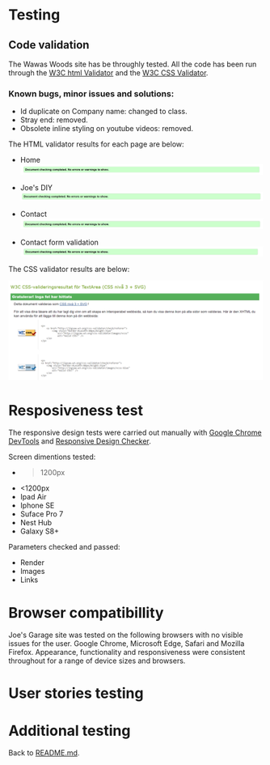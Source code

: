 # Testing

## Code validation

The Wawas Woods site has be throughly tested. All the code has been run through the [W3C html Validator](https://validator.w3.org/) and the [W3C CSS Validator](https://jigsaw.w3.org/css-validator/).

### Known bugs, minor issues and solutions:

* Id duplicate on Company name: changed to class.
* Stray end: removed.
* Obsolete inline styling on youtube videos: removed.


The HTML validator results for each page are below:

* Home
![Validatione home](./assets/readme-images/validation%20home.png)

* Joe's DIY
![Validation services](./assets/readme-images/validation%20services.png)

* Contact
![Contact validation](./assets/readme-images/Validation%20contact.png)

* Contact form validation
![Form validation](./assets/readme-images/validation%20form%20confirmation.png)

The CSS validator results are below:

![Css validation](./assets/readme-images/css%20validation.png)

# Resposiveness test
The responsive design tests were carried out manually with [Google Chrome DevTools](https://developer.chrome.com/docs/devtools/) and [Responsive Design Checker](https://responsivedesignchecker.com/).

Screen dimentions tested:
* >1200px
* <1200px
* Ipad Air
* Iphone SE
* Suface Pro 7
* Nest Hub
* Galaxy S8+

Parameters checked and passed:
* Render
* Images
* Links

# Browser compatibillity
Joe's Garage site was tested on the following browsers with no visible issues for the user. Google Chrome, Microsoft Edge, Safari and Mozilla Firefox. Appearance, functionality and responsiveness were consistent throughout for a range of device sizes and browsers.

# User stories testing


# Additional testing

Back to [README.md](./README.md).